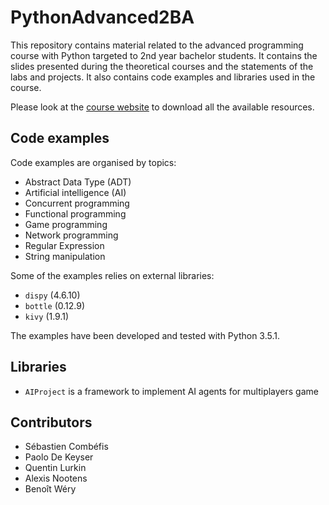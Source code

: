 # PythonAdvanced2BA

This repository contains material related to the advanced programming course with Python targeted to 2nd year bachelor students. It contains the slides presented during the theoretical courses and the statements of the labs and projects. It also contains code examples and libraries used in the course.

Please look at the [course website](http://ecam-brussels.github.io/PythonAdvanced2BA/) to download all the available resources.

## Code examples

Code examples are organised by topics:

- Abstract Data Type (ADT)
- Artificial intelligence (AI)
- Concurrent programming
- Functional programming
- Game programming
- Network programming
- Regular Expression
- String manipulation

Some of the examples relies on external libraries:

- `dispy` (4.6.10)
- `bottle` (0.12.9)
- `kivy` (1.9.1)

The examples have been developed and tested with Python 3.5.1.

## Libraries

- `AIProject` is a framework to implement AI agents for multiplayers game

## Contributors

- Sébastien Combéfis
- Paolo De Keyser
- Quentin Lurkin
- Alexis Nootens
- Benoît Wéry